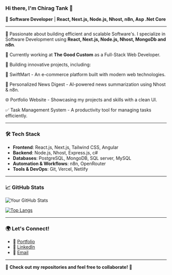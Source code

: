 ### Hi there, I'm Chirag Tank 👋

🚀 **Software Developer** | **React, Next.js, Node.js, Nhost, n8n, Asp .Net Core**

---

🔹 Passionate about building efficient and scalable Software's. I specialize in Software Development using **React, Next.js, Node.js, Nhost, MongoDb and n8n**.

🔹 Currently working at **The Good Custom** as a Full-Stack Web Developer.

🔹 Building innovative projects, including:

🏡 SwiftMart - An e-commerce platform built with modern web technologies.

📰 Personalized News Digest - AI-powered news summarization using Nhost & n8n.

🌐 Portfolio Website - Showcasing my projects and skills with a clean UI.

✅ Task Management System - A productivity tool for managing tasks efficiently.

---

### 🛠️ Tech Stack
- **Frontend**: React.js, Next.js, Tailwind CSS, Angular
- **Backend**: Node.js, Nhost,  Express.js, c#
- **Databases**: PostgreSQL, MongoDB, SQL server, MySQL
- **Automation & Workflows**: n8n, OpenRouter
- **Tools & DevOps**: Git, Vercel, Netlify

---

### 📈 GitHub Stats
![Your GitHub Stats](https://github-readme-stats.vercel.app/api?username=Chirag-Tank1971&show_icons=true&theme=radical)

[![Top Langs](https://github-readme-stats.vercel.app/api/top-langs/?username=Chirag-Tank1971&layout=compact&theme=radical)](https://github.com/Chirag-Tank1971)

---

### 🌍 Let's Connect!
- 🚀 [Portfolio](https://portfolio-chiragtank.vercel.app/)  
- 💼 [LinkedIn](#https://www.linkedin.com/in/chirag-tank-72220919b/)  
- 📧 [Email](mailto:chiragtank1971@gmail.com)

---

🔗 **Check out my repositories and feel free to collaborate!** 🚀

